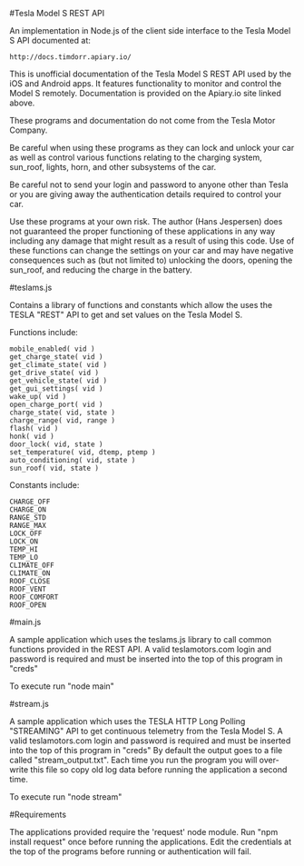#Tesla Model S REST API

An implementation in Node.js of the client side interface to the Tesla Model S API documented at: 

	http://docs.timdorr.apiary.io/

This is unofficial documentation of the Tesla Model S REST API used by the iOS and Android apps. It features functionality to monitor and control the Model S remotely. Documentation is provided on the Apiary.io site linked above.

These programs and documentation do not come from the Tesla Motor Company.

Be careful when using these programs as they can lock and unlock your car as well as control various functions relating to the charging system, sun_roof, lights, horn, and other subsystems of the car.

Be careful not to send your login and password to anyone other than Tesla or you are giving away the authentication details required to control your car.

Use these programs at your own risk. The author (Hans Jespersen) does not guaranteed the proper functioning of these applications in any way including any damage that might result as a result of using this code. Use of these functions can change the settings on your car and may have negative consequences such as (but not limited to) unlocking the doors, opening the sun_roof, and reducing the charge in the battery.

#teslams.js 

Contains a library of functions and constants which allow the uses the TESLA "REST" API to get and set values on the Tesla Model S. 

Functions include:

	mobile_enabled( vid ) 
	get_charge_state( vid ) 
	get_climate_state( vid ) 
	get_drive_state( vid ) 
	get_vehicle_state( vid ) 
	get_gui_settings( vid ) 
	wake_up( vid ) 
	open_charge_port( vid ) 
	charge_state( vid, state ) 
	charge_range( vid, range ) 
	flash( vid ) 
	honk( vid ) 
	door_lock( vid, state ) 
	set_temperature( vid, dtemp, ptemp ) 
	auto_conditioning( vid, state ) 
	sun_roof( vid, state ) 

Constants include:

	CHARGE_OFF
	CHARGE_ON
	RANGE_STD
	RANGE_MAX
	LOCK_OFF
	LOCK_ON
	TEMP_HI
	TEMP_LO
	CLIMATE_OFF
	CLIMATE_ON
	ROOF_CLOSE
	ROOF_VENT
	ROOF_COMFORT
	ROOF_OPEN

#main.js

A sample application which uses the teslams.js library to call common functions provided in the REST API.
A valid teslamotors.com login and password is required and must be inserted into the top of this program in "creds"

To execute run "node main"

#stream.js 

A sample application which uses the TESLA HTTP Long Polling "STREAMING" API to get continuous telemetry from the Tesla Model S. 
A valid teslamotors.com login and password is required and must be inserted into the top of this program in "creds"
By default the output goes to a file called "stream_output.txt". Each time you run the program you will over-write this file so copy old log data before running the application a second time.

To execute run "node stream"

#Requirements

The applications provided require the 'request' node module. Run "npm install request" once before running the applications.
Edit the credentials at the top of the programs before running or authentication will fail.
